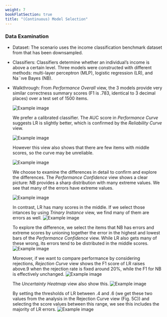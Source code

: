 ```yaml
---
weight: 7
bookFlatSection: true
title: "(Continuous) Model Selection"
---
```


### **Data Examination**

- Dataset:  The scenario uses the income classification benchmark dataset from that has been downsampled.

- Classifiers:  Classifiers determine whether an individual’s income is above a certain level. Three models were constructed with different methods: multi-layer perceptron (MLP), logistic regression (LR), and Na¨ıve Bayes (NB).

- Walkthrough:
    From *Performance Overall* view, the 3 models provide very similar correctness summary scores (F1 is .783, identical to 3 decimal places) over a test set of 1500 items.

    ![Example image](../../../image/income-1.png)

    We prefer a calibrated classifier. The AUC score in *Performance Curve* suggests LR is slightly better, which is confirmed by the *Reliability Curve* view.

    ![Example image](../../../image/income-2.png)


    However this view also shows that there are few items with middle scores, so the curve may be unreliable. 
    
    ![Example image](../../../image/income-3.png)

    We choose to examine the differences in detail to confirm and explore the differences. The *Performance Confidence* view shows a clear picture: NB provides a sharp distribution with many extreme values. We see that many of the errors have extreme values. 

    ![Example image](../../../image/income-4.png)

    In contrast, LR has many scores in the middle. If we select those intances by using *Trinary Instance* view, we find many of them are errors as well.
    ![Example image](../../../image/income-5.png)


    To explore the difference, we select the items that NB has errors and extreme scores by unioning together the error in the highest and lowest bars of the *Performance Confidence* view. While LR also gets many of these wrong, its errors tend to be distributed in the middle scores. 
    ![Example image](../../../image/income-6.png)


    
    
    Moreover, if we want to compare performance by considering rejections, *Rejection Curve* view shows the F1 score of LR raises above.9 when the rejection rate is fixed around 20%, while the F1 for NB is effectively unchanged. 
    ![Example image](../../../image/income-7.png)

    
    The *Uncertainty Heatmap* view also show this. 
    ![Example image](../../../image/income-8.png)

    
    By setting the thresholds of LR between .4 and .6 (we get these two values from the analysis in the Rejection Curve view (Fig. 5C)) and selecting the score values between this range, we see this includes the majority of LR errors.
    ![Example image](../../../image/income-9.png)






    




